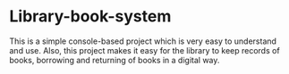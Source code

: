 # Library-book-system
This is a simple console-based project which is very easy to understand and use. Also, this project makes it easy for the library to keep records of books, borrowing and returning of books in a digital way.
